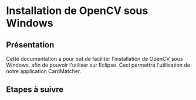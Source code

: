 # Installation de OpenCV sous Windows

## Présentation

Cette documentation a pour but de faciliter l'installation de OpenCV sous Windows, afin de pouvoir l'utiliser sur Eclipse.
Ceci permettra l'utilisation de notre application CardMatcher.

## Etapes à suivre

